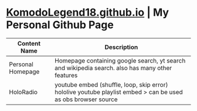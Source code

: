 # [KomodoLegend18.github.io](https://komodolegend18.github.io) | My Personal Github Page
|Content Name|Description|
|---|---|
|Personal Homepage|Homepage containing google search, yt search and wikipedia search. also has many other features|
|HoloRadio|youtube embed (shuffle, loop, skip error) hololive youtube playlist embed > can be used as obs browser source|




